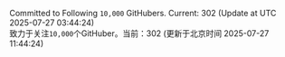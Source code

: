 Committed to Following `10,000` GitHubers. Current: <!-- FOLLOWING_COUNT -->302<!-- FOLLOWING_COUNT --> (Update at UTC <!-- LAST_UPDATED -->2025-07-27 03:44:24<!-- LAST_UPDATED -->)<br>
致力于关注`10,000`个GitHuber。当前：<!-- FOLLOWING_COUNT -->302<!-- FOLLOWING_COUNT --> (更新于北京时间 <!-- LAST_UPDATED_CST -->2025-07-27 11:44:24<!-- LAST_UPDATED_CST -->)
